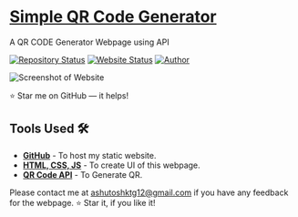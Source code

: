 # <a href="https://github.com/ErAshutoshGupta" target="_blank">Simple QR Code Generator</a>
<p align="justify">A QR CODE Generator Webpage using API</p>

[![Repository Status](https://img.shields.io/badge/Repository%20Status-Maintained-dark%20green.svg)](https://github.com/ErAshutoshGupta)
[![Website Status](https://img.shields.io/badge/Website%20Status-Online-green)](https://github.com/ErAshutoshGupta)
[![Author](https://img.shields.io/badge/Author-Ashutosh-purple.svg)](https://www.instagram.com/__a.s.h.u.t.o.s.h___/)

 
![Screenshot of Website](https://github.com/ErAshutoshGupta/QR-Code-Generator)

:star: Star me on GitHub — it helps!

## Tools Used 🛠️
* [<b>GitHub</b>](https://github.com/) - To host my static website.
* [<b>HTML, CSS, JS</b>](https://www.w3schools.com/css/default.asp) - To create UI of this webpage.
* [<b>QR Code API</b>](https://goqr.me/api/) - To Generate QR.

Please contact me at ashutoshktg12@gmail.com if you have any feedback for the webpage. :star: Star it, if you like it!
